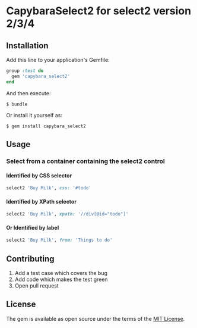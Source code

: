# CapybaraSelect2 for select2 version 2/3/4

## Installation

Add this line to your application's Gemfile:

```ruby
group :test do
  gem 'capybara_select2'
end
```

And then execute:

    $ bundle

Or install it yourself as:

    $ gem install capybara_select2

## Usage

### Select from a container containing the select2 control

#### Identified by CSS selector

```ruby
select2 'Buy Milk', css: '#todo'
```

#### Identified by XPath selector
```ruby
select2 'Buy Milk', xpath: '//div[@id="todo"]'
```

#### Or Identified by label

```ruby
select2 'Buy Milk', from: 'Things to do'

```

## Contributing

1. Add a test case which covers the bug
2. Add code which makes the test green
3. Open pull request

## License

The gem is available as open source under the terms of the [MIT License](http://opensource.org/licenses/MIT).
